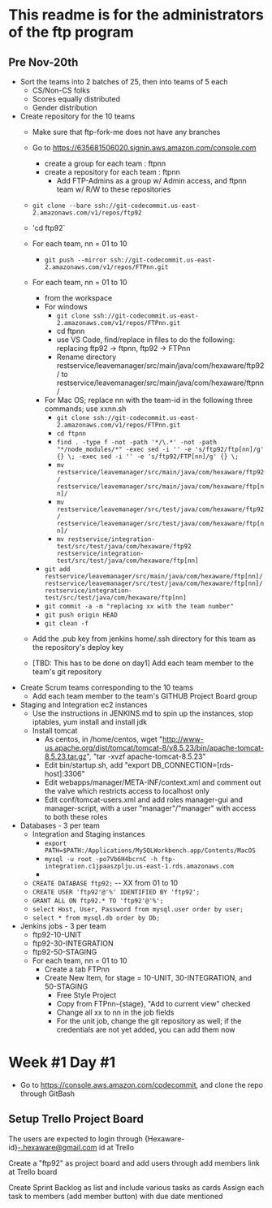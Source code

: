 # This readme is for the administrators of the ftp program

## Pre Nov-20th

  * Sort the teams into 2 batches of 25, then into teams of 5 each
    * CS/Non-CS folks
    * Scores equally distributed
    * Gender distribution
  * Create  repository for the 10 teams
    * Make sure that ftp-fork-me does not have any branches
    * Go to https://635681506020.signin.aws.amazon.com/console.com
      * create a group for each team : ftpnn
      * create a repository for each team : ftpnn
        * Add FTP-Admins as a group w/ Admin access, and ftpnn team w/ R/W to these repositories
    * `git clone --bare ssh://git-codecommit.us-east-2.amazonaws.com/v1/repos/ftp92`
    * 'cd ftp92`
    * For each team, nn = 01 to 10
      * `git push --mirror ssh://git-codecommit.us-east-2.amazonaws.com/v1/repos/FTPnn.git`
    * For each team, nn = 01 to 10
      * from the workspace
      * For windows
        * `git clone ssh://git-codecommit.us-east-2.amazonaws.com/v1/repos/FTPnn.git`
        * cd ftpnn
        * use VS Code, find/replace in files to do the following: replacing ftp92 -> ftpnn, ftp92 -> FTPnn
        * Rename directory restservice/leavemanager/src/main/java/com/hexaware/ftp92/ to restservice/leavemanager/src/main/java/com/hexaware/ftpnn/
      * For Mac OS; replace nn with the team-id in the following three commands; use xxnn.sh
        * `git clone ssh://git-codecommit.us-east-2.amazonaws.com/v1/repos/FTPnn.git`
        * `cd ftpnn`      
        * `find . -type f -not -path '*/\.*' -not -path "*/node_modules/*" -exec sed -i '' -e 's/ftp92/ftp[nn]/g' {} \; -exec sed -i '' -e 's/ftp92/FTP[nn]/g' {} \;`
        * `mv restservice/leavemanager/src/main/java/com/hexaware/ftp92/ restservice/leavemanager/src/main/java/com/hexaware/ftp[nn]/`
        * `mv restservice/leavemanager/src/test/java/com/hexaware/ftp92/ restservice/leavemanager/src/test/java/com/hexaware/ftp[nn]/`
        * `mv restservice/integration-test/src/test/java/com/hexaware/ftp92 restservice/integration-test/src/test/java/com/hexaware/ftp[nn]`
      * `git add restservice/leavemanager/src/main/java/com/hexaware/ftp[nn]/ restservice/leavemanager/src/test/java/com/hexaware/ftp[nn]/ restservice/integration-test/src/test/java/com/hexaware/ftp[nn]`
      * `git commit -a -m "replacing xx with the team number"`
      * `git push origin HEAD`
      * `git clean -f`
      
    * Add the .pub key from jenkins home/.ssh directory for this team as the repository's deploy key
    * [TBD: This has to be done on day1] Add each team member to the team's git repository
  * Create Scrum teams corresponding to the 10 teams
    * Add each team member to the team's GITHUB Project Board group 
  * Staging and Integration ec2 instances
    * Use the instructions in JENKINS.md to spin up the instances, stop iptables, yum install and install jdk
    * Install tomcat
      * As centos, in /home/centos, wget "http://www-us.apache.org/dist/tomcat/tomcat-8/v8.5.23/bin/apache-tomcat-8.5.23.tar.gz", "tar -xvzf apache-tomcat-8.5.23"
      * Edit bin/startup.sh, add "export DB_CONNECTION=[rds-host]:3306"
      * Edit webapps/manager/META-INF/context.xml and comment out the valve which restricts access to localhost only
      * Edit conf/tomcat-users.xml and add roles manager-gui and manager-script, with a user "manager"/"manager" with access to both these roles 
  * Databases - 3 per team
    * Integration and Staging instances
      * `export PATH=$PATH:/Applications/MySQLWorkbench.app/Contents/MacOS`
      * `mysql -u root -po7Vb6H4bcrnC -h ftp-integration.c1jpaaszplju.us-east-1.rds.amazonaws.com`
      * 
    * `CREATE DATABASE ftp92;` -- XX from 01 to 10
    * `CREATE USER 'ftp92'@'%' IDENTIFIED BY 'ftp92';`
    * `GRANT ALL ON ftp92.* TO 'ftp92'@'%';`
    * `select Host, User, Password from mysql.user order by user;`
    * `select * from mysql.db order by Db;`
  * Jenkins jobs - 3 per team
    * ftp92-10-UNIT
    * ftp92-30-INTEGRATION
    * ftp92-50-STAGING
    * For each team, nn = 01 to 10
      * Create a tab FTPnn
      * Create New Item, for stage = 10-UNIT, 30-INTEGRATION, and 50-STAGING
        * Free Style Project
        * Copy from FTPnn-{stage}, "Add to current view" checked
        * Change all xx to nn in the job fields  
        * For the unit job, change the git repository as well; if the credentials are not yet added, you can add them now

# Week #1 Day #1
  * Go to https://console.aws.amazon.com/codecommit,  and clone the repo through GitBash 
  

## Setup Trello Project Board

The users are expected to login  through {Hexaware-id}-.hexaware@gmail.com id at Trello 

Create a "ftp92" as project board and add users through add members link at Trello board

Create Sprint Backlog as list and include various tasks as cards
Assign each task to members (add member button) with due date mentioned  
